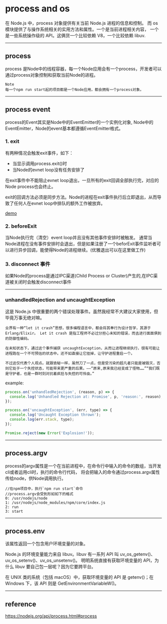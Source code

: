 # process and os
在 Node.js 中，process 对象提供有关当前 Node.js 进程的信息和控制。
而 os 模块提供了与操作系统相关的实用方法和属性。一个是当前进程相关内容，
一个是一些系统操作级的 API。这俩货一个比较依赖 V8，一个比较依赖 libuv.

---

## process
process 是Node中的线程容器，每一个Node应用会有一个process，开发者可以通过process对象控制和获取当前Node的进程。
```
Note
每一个npm run start起的项目都是一个Node应用，都会拥有一个process对象。
```

---

## process event
process的Event其实是Node中的EventEmitter的一个实例化对象, Node中的EventEmitter，Node的event基本都遵循EventEmitter格式。

### 1. exit
有两种情况会触发exit事件，如下：
- 当显示调用process.exit()时
- 当Node的evnet loop没有任务安排了

在exit事件中不能阻止evnet loop退出，一旦所有的exit回调全部执行完，对应的Node process也会终止。

exit的回调方法必须是同步方法。Node的进程在exit事件执行后立即退出，从而导致了任何人在evnet loop中排队的额外工作被放弃。

[demo](./process_event.js)

### 2. beforeExit
当Node执行完（清空）event loop并且没有其他事件安排时被触发。
通常当Node进程在没有事件安排时会退出，但是如果注册了一个beforExit事件监听者可以进行异步回调，能使得Node的进程继续。(优雅退出可以在这里做工作)

### 3. disconnect 事件
如果Node的process是通过IPC渠道(Child Process or Cluster)产生的,在IPC渠道被关闭时会触发disconnect事件

---

### unhandledRejection and uncaughtException
这是 Node.js 中很重要的两个错误处理事件。虽然我经常不大建议大家使用，但毕竟万事无绝对嘛。
```
业界有一种“let it crash”思想，很多编程语言中，都会将其奉行为设计哲学，其源于 Erlang/Elixir。 Let it crash 是指工程师不必过分担心未知的错误，而去进行面面俱到的防御性编码。

在未知状态下，通过这个事件捕获 uncaughtException，从而让进程继续执行，很有可能让进程跑在一个不可预估的状态中。还不如直接让它挂掉，让守护进程重启一个。

不过这仅代表个人观点。就跟诡秘一样，虽然刀了一点，但是受污染的超凡者只能是被毁灭，否则它处于一个失控状态，可能带来更严重的后果。——“原来,原来我已经变成了怪物……”“我们既是守护者，也是一群时刻对抗着疯狂与失控的可怜虫。”
```
example:
```js
process.on('unhandledRejection', (reason, p) => {
  console.log('Unhandled Rejection at: Promise', p, 'reason:', reason);
});

process.on('uncaughtException', (err, type) => {
  console.log('Uncaught Exception thrown');
  console.log(err.stack, type);
});

Promise.reject(new Error('Explosion!'));
```

---

##  process.argv
process的argv属性是一个在当前进程中，在命令行中输入的命令的数组，当开发cli或者运用cli时，执行的命令行代码，
将会把输入的命令通过process.argv属性传给node，供Node调用执行。
```
//在npm项目中，执行`npm run start`命令
//process.argv会受到形如如下的格式
0: /usr/nodejs/node
1: /usr/nodejs/node_modules/npm/core/index.js
2: run
3: start
```
---

## process.env
该属性返回一个包含用户环境变量的对象。

Node.js 的环境变量能力来自 libuv。libuv 有一系列 API 叫 uv_os_getenv()、uv_os_setenv()、uv_os_unsetenv()。
明明系统直接有获取环境变量的 API，为什么 libuv 要自己包一层呢？因为它要跨平台。

在 UNIX 类的系统（包括 macOS）中，获取环境变量的 API 是 getenv()；在 Windows 下，该 API 则是 GetEnvironmentVariableW()。

---

## reference
https://nodejs.org/api/process.html#process